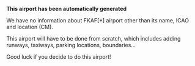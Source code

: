**This airport has been automatically generated**

We have no information about FKAF[*] airport other than its name, ICAO and location (CM).

This airport will have to be done from scratch, which includes adding runways, taxiways, parking locations, boundaries...

Good luck if you decide to do this airport!